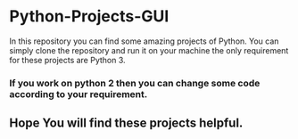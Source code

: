 # Python-Projects-GUI
In this repository you can find some amazing projects of Python.
You can simply clone the repository and run it on your machine the only requirement for these projects are Python 3.

### If you work on python 2 then you can change some code according to your requirement.


## Hope You will find these projects helpful.
